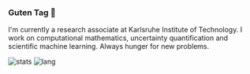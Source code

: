 ### Guten Tag 🌇

I'm currently a research associate at Karlsruhe Institute of Technology.
I work on computational mathematics, uncertainty quantification and scientific machine learning.
Always hunger for new problems.

![stats](https://github-readme-stats.vercel.app/api?username=vavrines)
![lang](https://github-readme-stats.vercel.app/api/top-langs/?username=vavrines&layout=compact)

<!---
- 📫 https://xiaotianbai.com

![stats](https://github-readme-stats.vercel.app/api?username=vavrines&show_icons=true&hide_border=true)-->
